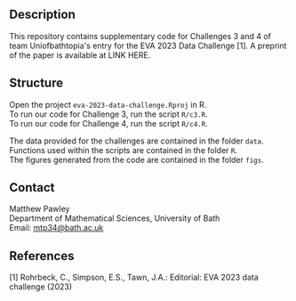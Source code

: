 ## Description

This repository contains supplementary code for Challenges 3 and 4 of team Uniofbathtopia's entry for the EVA 2023 Data Challenge [1]. A preprint of the paper is available at LINK HERE.

## Structure

Open the project `eva-2023-data-challenge.Rproj` in R. \
To run our code for Challenge 3, run the script `R/c3.R`. \
To run our code for Challenge 4, run the script `R/c4.R`. 

The data provided for the challenges are contained in the folder `data`. \
Functions used within the scripts are contained in the folder `R`. \
The figures generated from the code are contained in the folder `figs`.

## Contact

Matthew Pawley \
Department of Mathematical Sciences, University of Bath \
Email: <mtp34@bath.ac.uk>

## References

[1] Rohrbeck, C., Simpson, E.S., Tawn, J.A.: Editorial: EVA 2023 data challenge (2023)
